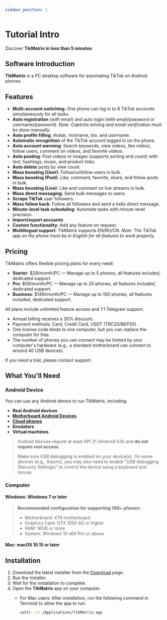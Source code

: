 ```yaml
---
sidebar_position: 1
---
```


# Tutorial Intro

Discover **TikMatrix in less than 5 minutes**.

## Software Introduction

**TikMatrix** is a PC desktop software for automating TikTok on Android phones.

## Features

- **Multi-account switching**: One phone can log in to 8 TikTok accounts simultaneously for all tasks.
- **Auto registration** (with email) and auto login (with email/password or username/password). *Note: Captcha solving and email verification must be done manually.*
- **Auto profile filling**: Avatar, nickname, bio, and username.
- **Automatic recognition** of the TikTok account logged in on the phone.
- **Auto account warming**: Search keywords, view videos, like videos, follow users, comment on videos, and favorite videos.
- **Auto posting**: Post videos or images (supports sorting and count) with text, hashtags, music, and product links.
- **Auto delete** posts by view count.
- **Mass boosting (User)**: Follow/unfollow users in bulk.
- **Mass boosting (Post)**: Like, comment, favorite, share, and follow posts in bulk.
- **Mass boosting (Live)**: Like and comment on live streams in bulk.
- **Mass direct messaging**: Send bulk messages to users.
- **Scrape TikTok** user followers.
- **Mass follow back**: Follow all followers and send a hello direct message.
- **Minute-level task scheduling**: Automate tasks with minute-level precision.
- **Import/export accounts**.
- **Custom functionality**: Add any feature on request.
- **Multilingual support**: TikMatrix supports EN/RU/CN. *Note: The TikTok app on the phone must be in English for all features to work properly.*

## Pricing

TikMatrix offers flexible pricing plans for every need:

- **Starter**: $29/month/PC — Manage up to 5 phones, all features included, dedicated support.
- **Pro**: $59/month/PC — Manage up to 20 phones, all features included, dedicated support.
- **Business**: $149/month/PC — Manage up to 100 phones, all features included, dedicated support.

All plans include unlimited feature access and 1:1 Telegram support.

- Annual billing receives a 30% discount.
- Payment methods: Card, Credit Card, USDT (TRC20/BEP20).
- One license code binds to one computer, but you can replace the computer for free.
- The number of phones you can connect may be limited by your computer's hardware (e.g., a standard motherboard can connect to around 40 USB devices).

If you need a trial, please contact support.

## What You'll Need

### Android Device

You can use any Android device to run TikMatrix, including:

- **Real Android devices**
- **[Motherboard Android Devices](https://gou.niaozun.com/products/samsung-s10-mobile-farm-b8wu4pb1-1x414m0f-ahisqnqd?variant=466&f_tracking_id=tikmatrix)**
- **[Cloud phones](https://www.geelark.cn?invite_code=XHY6a8)**
- **Emulators**
- **Virtual machines**

> Android devices require at least API 21 (Android 5.0) and **do not require root access**.
>
> Make sure USB debugging is enabled on your device(s).
> On some devices (e.g., Xiaomi), you may also need to enable "USB debugging (Security Settings)" to control the device using a keyboard and mouse.

### Computer

#### Windows: Windows 7 or later

> **Recommended configuration for supporting 100+ phones:**
>
> - Motherboard: X79 motherboard
> - Graphics Card: GTX 1050 4G or higher
> - RAM: 16GB or more
> - System: Windows 10 x64 Pro or above

#### Mac: macOS 10.15 or later

## Installation

1. Download the latest installer from the [Download](https://tikmatrix.com/Download) page.
2. Run the installer.
3. Wait for the installation to complete.
4. Open the **TikMatrix** app on your computer.
   - For Mac users: After installation, run the following command in Terminal to allow the app to run:

     ```bash
     xattr -cr /Applications/TikMatrix.app
     ```
